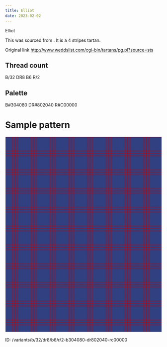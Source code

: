 ```yaml
---
title: Elliot
date: 2023-02-02
---
```

Elliot

This was sourced from <no value>.  It is a 4 stripes tartan.

Original link http://www.weddslist.com/cgi-bin/tartans/pg.pl?source=sts

## Thread count
B/32 DR8 B6 R/2

## Palette
B#304080 DR#802040 R#C00000

# Sample pattern

![Tartan detail](tartan.png "B/32 DR8 B6 R/2 tartan")

ID: /variants/b/32/dr8/b6/r/2-b304080-dr802040-rc00000